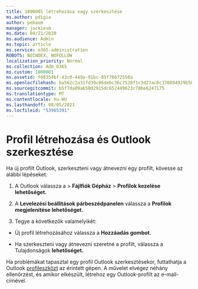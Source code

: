 ```yaml
---
title: 1800001 létrehozása vagy szerkesztése
ms.author: pdigia
author: pebaum
manager: jackiesm
ms.date: 04/21/2020
ms.audience: Admin
ms.topic: article
ms.service: o365-administration
ROBOTS: NOINDEX, NOFOLLOW
localization_priority: Normal
ms.collection: Adm_O365
ms.custom: 1800001
ms.assetid: f08354bf-43c0-449a-91bc-85f76672550a
ms.openlocfilehash: ba562c2a31fd39c86debc36c7520f1c3d27ac0c370894929b566147d965f3ad7
ms.sourcegitcommit: b5f7da89a650d2915dc652449623c78be6247175
ms.translationtype: MT
ms.contentlocale: hu-HU
ms.lasthandoff: 08/05/2021
ms.locfileid: "53965391"
---
```

# <a name="create-or-edit-an-outlook-profile"></a>Profil létrehozása és Outlook szerkesztése

Ha új profilt Outlook, szerkeszteni vagy átnevezni egy profilt, kövesse az alábbi lépéseket.
  
1. A Outlook válassza  a \> **Fájlfiók Gépház** \> **Profilok kezelése lehetőséget.**
    
2. A **Levelezési beállítások párbeszédpanelen** válassza a **Profilok megjelenítése lehetőséget.**
    
3. Tegye a következők valamelyikét:
    
  - Új profil létrehozásához válassza a **Hozzáadás gombot.**
    
  - Ha szerkeszteni vagy átnevezni szeretné a profilt, válassza a Tulajdonságok **lehetőséget.**
    
Ha problémákat tapasztal egy profil Outlook szerkesztésekor, futtathatja a Outlook [profileszközt](https://aka.ms/SaRA-OutlookSetupProfile) az érintett gépen. A művelet elvégez néhány ellenőrzést, és amikor elkészült, létrehoz egy Outlook-profilt az e-mail-címével. 
  

